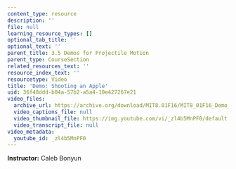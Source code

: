 ```yaml
---
content_type: resource
description: ''
file: null
learning_resource_types: []
optional_tab_title: ''
optional_text: ''
parent_title: 3.5 Demos for Projectile Motion
parent_type: CourseSection
related_resources_text: ''
resource_index_text: ''
resourcetype: Video
title: 'Demo: Shooting an Apple'
uid: 36f48ddd-b04a-57b2-a5a4-10e427267e21
video_files:
  archive_url: https://archive.org/download/MIT8.01F16/MIT8_01F16_Demo_01_360p.mp4
  video_captions_file: null
  video_thumbnail_file: https://img.youtube.com/vi/_zl4b5MnPF0/default.jpg
  video_transcript_file: null
video_metadata:
  youtube_id: _zl4b5MnPF0
---
```


**Instructor:** Caleb Bonyun